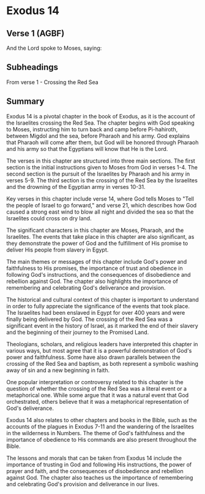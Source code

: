 # Exodus 14

## Verse 1 (AGBF)

And the Lord spoke to Moses, saying:

## Subheadings

From verse 1 - Crossing the Red Sea

## Summary

Exodus 14 is a pivotal chapter in the book of Exodus, as it is the account of the Israelites crossing the Red Sea. The chapter begins with God speaking to Moses, instructing him to turn back and camp before Pi-hahiroth, between Migdol and the sea, before Pharaoh and his army. God explains that Pharaoh will come after them, but God will be honored through Pharaoh and his army so that the Egyptians will know that He is the Lord.

The verses in this chapter are structured into three main sections. The first section is the initial instructions given to Moses from God in verses 1-4. The second section is the pursuit of the Israelites by Pharaoh and his army in verses 5-9. The third section is the crossing of the Red Sea by the Israelites and the drowning of the Egyptian army in verses 10-31.

Key verses in this chapter include verse 14, where God tells Moses to "Tell the people of Israel to go forward," and verse 21, which describes how God caused a strong east wind to blow all night and divided the sea so that the Israelites could cross on dry land.

The significant characters in this chapter are Moses, Pharaoh, and the Israelites. The events that take place in this chapter are also significant, as they demonstrate the power of God and the fulfillment of His promise to deliver His people from slavery in Egypt.

The main themes or messages of this chapter include God's power and faithfulness to His promises, the importance of trust and obedience in following God's instructions, and the consequences of disobedience and rebellion against God. The chapter also highlights the importance of remembering and celebrating God's deliverance and provision.

The historical and cultural context of this chapter is important to understand in order to fully appreciate the significance of the events that took place. The Israelites had been enslaved in Egypt for over 400 years and were finally being delivered by God. The crossing of the Red Sea was a significant event in the history of Israel, as it marked the end of their slavery and the beginning of their journey to the Promised Land.

Theologians, scholars, and religious leaders have interpreted this chapter in various ways, but most agree that it is a powerful demonstration of God's power and faithfulness. Some have also drawn parallels between the crossing of the Red Sea and baptism, as both represent a symbolic washing away of sin and a new beginning in faith.

One popular interpretation or controversy related to this chapter is the question of whether the crossing of the Red Sea was a literal event or a metaphorical one. While some argue that it was a natural event that God orchestrated, others believe that it was a metaphorical representation of God's deliverance.

Exodus 14 also relates to other chapters and books in the Bible, such as the accounts of the plagues in Exodus 7-11 and the wandering of the Israelites in the wilderness in Numbers. The theme of God's faithfulness and the importance of obedience to His commands are also present throughout the Bible.

The lessons and morals that can be taken from Exodus 14 include the importance of trusting in God and following His instructions, the power of prayer and faith, and the consequences of disobedience and rebellion against God. The chapter also teaches us the importance of remembering and celebrating God's provision and deliverance in our lives.